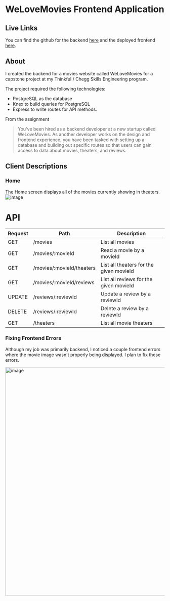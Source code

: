 # WeLoveMovies Frontend Application

## Live Links
You can find the github for the backend [here](https://github.com/clarisse-fong/movies-backend) and the deployed frontend [here](https://movie-frontend-84do.onrender.com/). 

## About
I created the backend for a movies website called WeLoveMovies for a capstone project at my Thinkful / Chegg Skills Engineering program. 

The project required the following technologies: 
* PostgreSQL as the database
* Knex to build queries for PostgreSQL
* Express to write routes for API methods.

From the assignment
> You've been hired as a backend developer at a new startup called WeLoveMovies. As another developer works on the design and frontend experience, you have been tasked with setting up a database and building out specific routes so that users can gain access to data about movies, theaters, and reviews.

## Client Descriptions

### Home
The Home screen displays all of the movies currently showing in theaters. 
![image](https://github.com/clarisse-fong/movies-frontend/assets/52180173/e09f61cb-7361-4f02-ab98-f340ee0ead51)


# API


| Request | Path                                   | Description                                                   |
| ------- | -------------------------------------- | -------------------------------------------------------------|
| GET  | /movies | List all movies |
| GET | /movies/:movieId | Read a movie by a movieId |
| GET | /movies/:movieId/theaters | List all theaters for the given movieId |
| GET | /movies/:movieId/reviews | List all reviews for the given movieId |
| UPDATE | /reviews/:reviewId | Update a review by a reviewId |
| DELETE | /reviews/:reviewId | Delete a review by a reviewId | 
| GET | /theaters | List all movie theaters |


### Fixing Frontend Errors
Although my job was primarily backend, I noticed a couple frontend errors where the movie image wasn't properly being displayed. I plan to fix these errors. 

<img width="723" alt="image" src="https://github.com/clarisse-fong/movies-frontend/assets/52180173/4dd6b309-f021-4168-9630-c8cd249df118">
